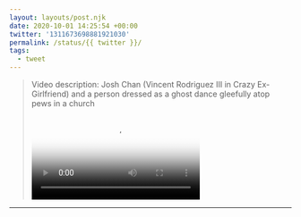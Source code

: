 ```yaml
---
layout: layouts/post.njk
date: 2020-10-01 14:25:54 +00:00
twitter: '1311673698881921030'
permalink: /status/{{ twitter }}/
tags: 
  - tweet
---
```


> <p class="sr-only">Video description: Josh Chan (Vincent Rodriguez III in Crazy Ex-Girlfriend) and a person dressed as a ghost dance gleefully atop pews in a church</p>
> 
> <video controls loop preload="metadata" poster="/img/EjP_-PJUwAAJZ3U.jpg"><source src="/img/1311673698881921030-EjP_-PJUwAAJZ3U.mp4">Your browser does not support the video tag.</video>

---
